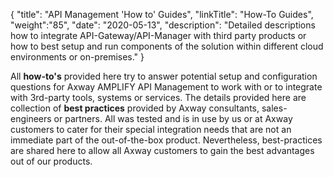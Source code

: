 {
    "title": "API Management 'How to' Guides",
    "linkTitle": "How-To Guides",
    "weight":"85",
    "date": "2020-05-13",
    "description": "Detailed descriptions how to integrate API-Gateway/API-Manager with third party products or how to best setup and run components of the solution within different cloud environments or on-premises."
}

All **how-to's** provided here try to answer potential setup and configuration questions for Axway AMPLIFY API Management to work with or to integrate with 3rd-party tools, systems or services. The details provided here are collection of **best practices** provided by Axway consultants, sales-engineers or partners. All was tested and is in use by us or at Axway customers to cater for their special integration needs that are not an immediate part of the out-of-the-box product. Nevertheless, best-practices are shared here to allow all Axway customers to gain the best advantages out of our products.
